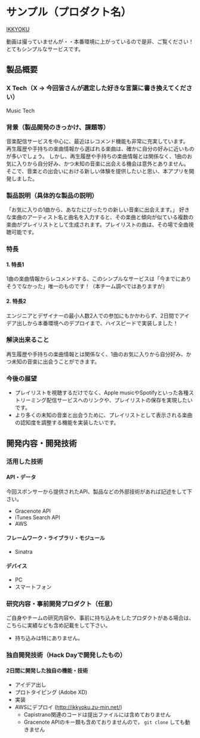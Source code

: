 # サンプル（プロダクト名）
[IKKYOKU](http://ikkyoku.zu-min.net/)

動画は撮っていませんが・・本番環境に上がっているので是非、ご覧ください！とてもシンプルなサービスです。

<!--[![Product Name](https://raw.github.com/GabLeRoux/WebMole/master/ressources/WebMole_Youtube_Video.png)](https://www.youtube.com/channel/UC4PtjOfZTbVp9DwtJv82Lzg)!-->

## 製品概要
### X Tech（X → 今回皆さんが選定した好きな言葉に書き換えてください）
Music Tech

### 背景（製品開発のきっかけ、課題等）
音楽配信サービスを中心に、最近はレコメンド機能も非常に充実しています。
再生履歴や手持ちの楽曲情報から選ばれる楽曲は、確かに自分の好みに近いものが多いでしょう。
しかし、再生履歴や手持ちの楽曲情報とは関係なく、1曲のお気に入りから自分好み、かつ未知の音楽に出会える機会は意外とありません。
そこで、音楽との出会いにおける新しい体験を提供したいと思い、本アプリを開発しました。

### 製品説明（具体的な製品の説明）
「お気に入りの1曲から、あなたにぴったりの新しい音楽に出会えます。」
好きな楽曲のアーティスト名と曲名を入力すると、その楽曲と傾向が似ている複数の楽曲がプレイリストとして生成されます。プレイリストの曲は、その場で全曲視聴可能です。

### 特長

#### 1. 特長1
1曲の楽曲情報からレコメンドする、このシンプルなサービスは「今までにありそうでなかった」唯一のものです！（本チーム調べではありますが）

#### 2. 特長2
エンジニアとデザイナーの最小人数2人での参加にもかかわらず、2日間でアイデア出しから本番環境へのデプロイまで、ハイスピードで実装しました！

### 解決出来ること
再生履歴や手持ちの楽曲情報とは関係なく、1曲のお気に入りから自分好み、かつ未知の音楽に出会うことができます。

### 今後の展望
* プレイリストを視聴するだけでなく、Apple musicやSpotifyといった各種ストリーミング配信サービスへのリンクや、プレイリストの保存を実現したいです。
* より多くの未知の音楽と出会うために、プレイリストとして表示される楽曲の認知度を調整する機能を実装したいです。

## 開発内容・開発技術
### 活用した技術
#### API・データ
今回スポンサーから提供されたAPI、製品などの外部技術があれば記述をして下さい。

* Gracenote API
* iTunes Search API
* AWS

#### フレームワーク・ライブラリ・モジュール
* Sinatra

#### デバイス
* PC
* スマートフォン

### 研究内容・事前開発プロダクト（任意）
ご自身やチームの研究内容や、事前に持ち込みをしたプロダクトがある場合は、こちらに実績なども含め記載をして下さい。

* 持ち込みは特にありません。

### 独自開発技術（Hack Dayで開発したもの）
#### 2日間に開発した独自の機能・技術

* アイデア出し
* プロトタイピング (Adobe XD)
* 実装
* AWSにデプロイ (http://ikkyoku.zu-min.net/)
  * Capistrano関連のコードは提出ファイルには含めておりません
  * Gracenote APIのキー類も含めておりませんので， `git clone` しても動きません
